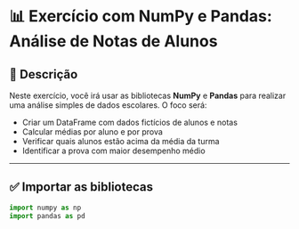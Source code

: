 # 📊 Exercício com NumPy e Pandas: Análise de Notas de Alunos

## 🧠 Descrição
Neste exercício, você irá usar as bibliotecas **NumPy** e **Pandas** para realizar uma análise simples de dados escolares. O foco será:

- Criar um DataFrame com dados fictícios de alunos e notas
- Calcular médias por aluno e por prova
- Verificar quais alunos estão acima da média da turma
- Identificar a prova com maior desempenho médio

---

## ✅ Importar as bibliotecas

```python
import numpy as np
import pandas as pd
